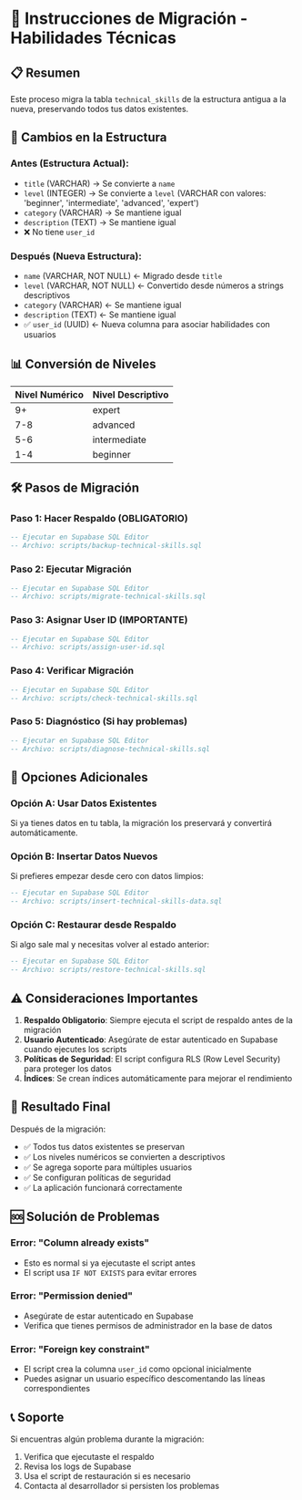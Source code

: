 # 🚀 Instrucciones de Migración - Habilidades Técnicas

## 📋 Resumen
Este proceso migra la tabla `technical_skills` de la estructura antigua a la nueva, preservando todos tus datos existentes.

## 🔄 Cambios en la Estructura

### Antes (Estructura Actual):
- `title` (VARCHAR) → Se convierte a `name`
- `level` (INTEGER) → Se convierte a `level` (VARCHAR con valores: 'beginner', 'intermediate', 'advanced', 'expert')
- `category` (VARCHAR) → Se mantiene igual
- `description` (TEXT) → Se mantiene igual
- ❌ No tiene `user_id`

### Después (Nueva Estructura):
- `name` (VARCHAR, NOT NULL) ← Migrado desde `title`
- `level` (VARCHAR, NOT NULL) ← Convertido desde números a strings descriptivos
- `category` (VARCHAR) ← Se mantiene igual
- `description` (TEXT) ← Se mantiene igual
- ✅ `user_id` (UUID) ← Nueva columna para asociar habilidades con usuarios

## 📊 Conversión de Niveles

| Nivel Numérico | Nivel Descriptivo |
|----------------|-------------------|
| 9+             | expert           |
| 7-8            | advanced         |
| 5-6            | intermediate     |
| 1-4            | beginner         |

## 🛠️ Pasos de Migración

### Paso 1: Hacer Respaldo (OBLIGATORIO)
```sql
-- Ejecutar en Supabase SQL Editor
-- Archivo: scripts/backup-technical-skills.sql
```

### Paso 2: Ejecutar Migración
```sql
-- Ejecutar en Supabase SQL Editor
-- Archivo: scripts/migrate-technical-skills.sql
```

### Paso 3: Asignar User ID (IMPORTANTE)
```sql
-- Ejecutar en Supabase SQL Editor
-- Archivo: scripts/assign-user-id.sql
```

### Paso 4: Verificar Migración
```sql
-- Ejecutar en Supabase SQL Editor
-- Archivo: scripts/check-technical-skills.sql
```

### Paso 5: Diagnóstico (Si hay problemas)
```sql
-- Ejecutar en Supabase SQL Editor
-- Archivo: scripts/diagnose-technical-skills.sql
```

## 🔧 Opciones Adicionales

### Opción A: Usar Datos Existentes
Si ya tienes datos en tu tabla, la migración los preservará y convertirá automáticamente.

### Opción B: Insertar Datos Nuevos
Si prefieres empezar desde cero con datos limpios:
```sql
-- Ejecutar en Supabase SQL Editor
-- Archivo: scripts/insert-technical-skills-data.sql
```

### Opción C: Restaurar desde Respaldo
Si algo sale mal y necesitas volver al estado anterior:
```sql
-- Ejecutar en Supabase SQL Editor
-- Archivo: scripts/restore-technical-skills.sql
```

## ⚠️ Consideraciones Importantes

1. **Respaldo Obligatorio**: Siempre ejecuta el script de respaldo antes de la migración
2. **Usuario Autenticado**: Asegúrate de estar autenticado en Supabase cuando ejecutes los scripts
3. **Políticas de Seguridad**: El script configura RLS (Row Level Security) para proteger los datos
4. **Índices**: Se crean índices automáticamente para mejorar el rendimiento

## 🎯 Resultado Final

Después de la migración:
- ✅ Todos tus datos existentes se preservan
- ✅ Los niveles numéricos se convierten a descriptivos
- ✅ Se agrega soporte para múltiples usuarios
- ✅ Se configuran políticas de seguridad
- ✅ La aplicación funcionará correctamente

## 🆘 Solución de Problemas

### Error: "Column already exists"
- Esto es normal si ya ejecutaste el script antes
- El script usa `IF NOT EXISTS` para evitar errores

### Error: "Permission denied"
- Asegúrate de estar autenticado en Supabase
- Verifica que tienes permisos de administrador en la base de datos

### Error: "Foreign key constraint"
- El script crea la columna `user_id` como opcional inicialmente
- Puedes asignar un usuario específico descomentando las líneas correspondientes

## 📞 Soporte

Si encuentras algún problema durante la migración:
1. Verifica que ejecutaste el respaldo
2. Revisa los logs de Supabase
3. Usa el script de restauración si es necesario
4. Contacta al desarrollador si persisten los problemas
